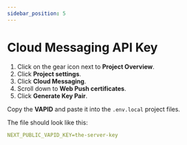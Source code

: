 ```yaml
---
sidebar_position: 5
---
```


# Cloud Messaging API Key

1. Click on the gear icon next to **Project Overview**.
2. Click **Project settings**.
3. Click **Cloud Messaging**.
4. Scroll down to **Web Push certificates**.
5. Click **Generate Key Pair**.

Copy the **VAPID** and paste it into the `.env.local` project files.

The file should look like this:

```YAML
NEXT_PUBLIC_VAPID_KEY=the-server-key
```

